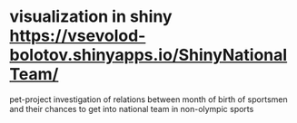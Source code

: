 # visualization in shiny https://vsevolod-bolotov.shinyapps.io/ShinyNationalTeam/
pet-project investigation of relations between month of birth of sportsmen and their chances to get into national  team in non-olympic sports

